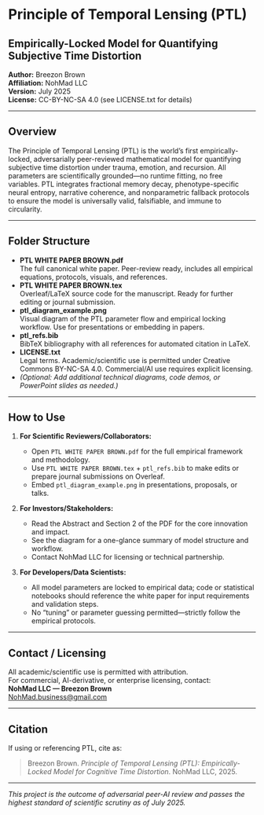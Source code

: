 # Principle of Temporal Lensing (PTL)
## Empirically-Locked Model for Quantifying Subjective Time Distortion

**Author:** Breezon Brown  
**Affiliation:** NohMad LLC  
**Version:** July 2025  
**License:** CC-BY-NC-SA 4.0 (see LICENSE.txt for details)

---

## Overview

The Principle of Temporal Lensing (PTL) is the world’s first empirically-locked, adversarially peer-reviewed mathematical model for quantifying subjective time distortion under trauma, emotion, and recursion. All parameters are scientifically grounded—no runtime fitting, no free variables. PTL integrates fractional memory decay, phenotype-specific neural entropy, narrative coherence, and nonparametric fallback protocols to ensure the model is universally valid, falsifiable, and immune to circularity.

---

## Folder Structure

- **PTL WHITE PAPER BROWN.pdf**  
  The full canonical white paper. Peer-review ready, includes all empirical equations, protocols, visuals, and references.
- **PTL WHITE PAPER BROWN.tex**  
  Overleaf/LaTeX source code for the manuscript. Ready for further editing or journal submission.
- **ptl_diagram_example.png**  
  Visual diagram of the PTL parameter flow and empirical locking workflow. Use for presentations or embedding in papers.
- **ptl_refs.bib**  
  BibTeX bibliography with all references for automated citation in LaTeX.
- **LICENSE.txt**  
  Legal terms. Academic/scientific use is permitted under Creative Commons BY-NC-SA 4.0. Commercial/AI use requires explicit licensing.
- *(Optional: Add additional technical diagrams, code demos, or PowerPoint slides as needed.)*

---

## How to Use

1. **For Scientific Reviewers/Collaborators:**
   - Open `PTL WHITE PAPER BROWN.pdf` for the full empirical framework and methodology.
   - Use `PTL WHITE PAPER BROWN.tex` + `ptl_refs.bib` to make edits or prepare journal submissions on Overleaf.
   - Embed `ptl_diagram_example.png` in presentations, proposals, or talks.

2. **For Investors/Stakeholders:**
   - Read the Abstract and Section 2 of the PDF for the core innovation and impact.
   - See the diagram for a one-glance summary of model structure and workflow.
   - Contact NohMad LLC for licensing or technical partnership.

3. **For Developers/Data Scientists:**
   - All model parameters are locked to empirical data; code or statistical notebooks should reference the white paper for input requirements and validation steps.
   - No “tuning” or parameter guessing permitted—strictly follow the empirical protocols.

---

## Contact / Licensing

All academic/scientific use is permitted with attribution.  
For commercial, AI-derivative, or enterprise licensing, contact:  
**NohMad LLC — Breezon Brown**  
[NohMad.business@gmail.com](mailto:NohMad.business@gmail.com)

---

## Citation

If using or referencing PTL, cite as:  
>Breezon Brown. *Principle of Temporal Lensing (PTL): Empirically-Locked Model for Cognitive Time Distortion*. NohMad LLC, 2025.

---

*This project is the outcome of adversarial peer-AI review and passes the highest standard of scientific scrutiny as of July 2025.*

